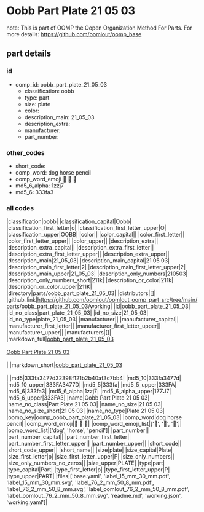 # Oobb Part Plate 21 05 03  

note: This is part of OOMP the Oopen Organization Method For Parts. For more details: https://github.com/oomlout/oomp_base

##  part details





### id
* oomp_id: oobb_part_plate_21_05_03
  * classification: oobb
  * type: part
  * size: plate
  * color: 
  * description_main: 21_05_03
  * description_extra: 
  * manufacturer: 
  * part_number: 

### other_codes
* short_code: 
* oomp_word: dog horse pencil
* oomp_word_emoji :dog: :horse: :pencil:
* md5_6_alpha: 1zzj7
* md5_6: 333fa3

### all codes 
|classification|oobb|
|classification_capital|Oobb|
|classification_first_letter|o|
|classification_first_letter_upper|O|
|classification_upper|OOBB|
|color||
|color_capital||
|color_first_letter||
|color_first_letter_upper||
|color_upper||
|description_extra||
|description_extra_capital||
|description_extra_first_letter||
|description_extra_first_letter_upper||
|description_extra_upper||
|description_main|21_05_03|
|description_main_capital|21 05 03|
|description_main_first_letter|2|
|description_main_first_letter_upper|2|
|description_main_upper|21_05_03|
|description_only_numbers|210503|
|description_only_numbers_short|211k|
|description_or_color|211k|
|description_or_color_upper|211K|
|directory|parts/oobb_part_plate_21_05_03|
|distributors|[]|
|github_link|https://github.com/oomlout/oomlout_oomp_part_src/tree/main/parts/oobb_part_plate_21_05_03/working|
|id|oobb_part_plate_21_05_03|
|id_no_class|part_plate_21_05_03|
|id_no_size|21_05_03|
|id_no_type|plate_21_05_03|
|manufacturer||
|manufacturer_capital||
|manufacturer_first_letter||
|manufacturer_first_letter_upper||
|manufacturer_upper||
|manufacturers|[]|
|markdown_full|[oobb_part_plate_21_05_03](https://github.com/oomlout/oomlout_oomp_part_src/tree/main/parts/oobb_part_plate_21_05_03/working)<br>[](https://github.com/oomlout/oomlout_oomp_part_src/tree/main/parts/oobb_part_plate_21_05_03/working)<br>[Oobb Part Plate 21 05 03](https://github.com/oomlout/oomlout_oomp_part_src/tree/main/parts/oobb_part_plate_21_05_03/working)<br><br>|
|markdown_short|[oobb_part_plate_21_05_03](https://github.com/oomlout/oomlout_oomp_part_src/tree/main/parts/oobb_part_plate_21_05_03/working)<br><br>|
|md5|333fa3477d32398f121b2b40af3c7bb4|
|md5_10|333fa3477d|
|md5_10_upper|333FA3477D|
|md5_5|333fa|
|md5_5_upper|333FA|
|md5_6|333fa3|
|md5_6_alpha|1zzj7|
|md5_6_alpha_upper|1ZZJ7|
|md5_6_upper|333FA3|
|name|Oobb Part Plate 21 05 03|
|name_no_class|Part Plate 21 05 03|
|name_no_size|21 05 03|
|name_no_size_short|21 05 03|
|name_no_type|Plate 21 05 03|
|oomp_key|oomp_oobb_part_plate_21_05_03|
|oomp_word|dog horse pencil|
|oomp_word_emoji|:dog: :horse: :pencil:|
|oomp_word_emoji_list|[':dog:', ':horse:', ':pencil:']|
|oomp_word_list|['dog', 'horse', 'pencil']|
|part_number||
|part_number_capital||
|part_number_first_letter||
|part_number_first_letter_upper||
|part_number_upper||
|short_code||
|short_code_upper||
|short_name||
|size|plate|
|size_capital|Plate|
|size_first_letter|p|
|size_first_letter_upper|P|
|size_only_numbers||
|size_only_numbers_no_zeros||
|size_upper|PLATE|
|type|part|
|type_capital|Part|
|type_first_letter|p|
|type_first_letter_upper|P|
|type_upper|PART|
|files|['base.yaml', 'label_15_mm_30_mm.pdf', 'label_15_mm_30_mm.svg', 'label_76_2_mm_50_8_mm.pdf', 'label_76_2_mm_50_8_mm.svg', 'label_oomlout_76_2_mm_50_8_mm.pdf', 'label_oomlout_76_2_mm_50_8_mm.svg', 'readme.md', 'working.json', 'working.yaml']|
